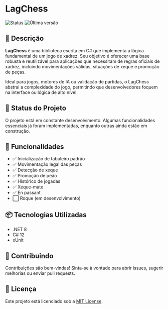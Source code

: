 # LagChess

![Status](https://img.shields.io/badge/status-em%20desenvolvimento-yellow)
![Última versão](https://img.shields.io/github/v/tag/LeonardoGil/LagChess?color=blue)

## 🧠 Descrição

**LagChess** é uma biblioteca escrita em C# que implementa a lógica fundamental de um jogo de xadrez. Seu objetivo é oferecer uma base robusta e reutilizável para aplicações que necessitam de regras oficiais de xadrez, incluindo movimentações válidas, situações de xeque e promoção de peças.

Ideal para jogos, motores de IA ou validação de partidas, o LagChess abstrai a complexidade do jogo, permitindo que desenvolvedores foquem na interface ou lógica de alto nível.

## 🚧 Status do Projeto

O projeto está em constante desenvolvimento. Algumas funcionalidades essenciais já foram implementadas, enquanto outras ainda estão em construção.

## 🎯 Funcionalidades

- ✅ Inicialização de tabuleiro padrão
- ✅ Movimentação legal das peças  
- ✅ Detecção de xeque  
- ✅ Promoção de peão  
- ✅ Histórico de jogadas 
- ✅ Xeque-mate
- ✅ En passant 
- ⬜ Roque (em desenvolvimento)  

## 📦 Tecnologias Utilizadas

- .NET 8
- C# 12
- xUnit

## 🤝 Contribuindo

Contribuições são bem-vindas! Sinta-se à vontade para abrir issues, sugerir melhorias ou enviar pull requests.

## 📄 Licença

Este projeto está licenciado sob a [MIT License](LICENSE).

